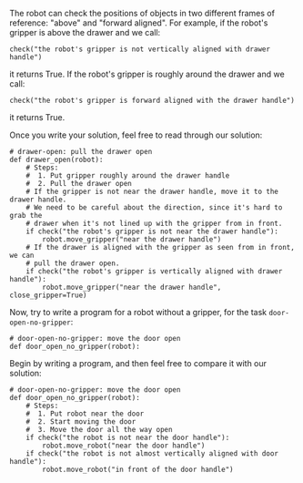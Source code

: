 

The robot can check the positions of objects in two different frames of reference: "above" and "forward aligned".
For example, if the robot's gripper is above the drawer and we call:

```
check("the robot's gripper is not vertically aligned with drawer handle")
```

it returns True.
If the robot's gripper is roughly around the drawer and we call:

```
check("the robot's gripper is forward aligned with the drawer handle")
```

it returns True.

Once you write your solution, feel free to read through our solution:

```
# drawer-open: pull the drawer open
def drawer_open(robot):
    # Steps:
    #  1. Put gripper roughly around the drawer handle
    #  2. Pull the drawer open
    # If the gripper is not near the drawer handle, move it to the drawer handle.
    # We need to be careful about the direction, since it's hard to grab the
    # drawer when it's not lined up with the gripper from in front.
    if check("the robot's gripper is not near the drawer handle"):
        robot.move_gripper("near the drawer handle")
    # If the drawer is aligned with the gripper as seen from in front, we can
    # pull the drawer open.
    if check("the robot's gripper is vertically aligned with drawer handle"):
        robot.move_gripper("near the drawer handle", close_gripper=True)
```

Now, try to write a program for a robot without a gripper, for the task `door-open-no-gripper`:

```
# door-open-no-gripper: move the door open
def door_open_no_gripper(robot):
```

Begin by writing a program, and then feel free to compare it with our solution:

```
# door-open-no-gripper: move the door open
def door_open_no_gripper(robot):
    # Steps:
    #  1. Put robot near the door
    #  2. Start moving the door
    #  3. Move the door all the way open
    if check("the robot is not near the door handle"):
        robot.move_robot("near the door handle")
    if check("the robot is not almost vertically aligned with door handle"):
        robot.move_robot("in front of the door handle")
   
